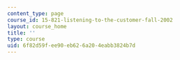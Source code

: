 ```yaml
---
content_type: page
course_id: 15-821-listening-to-the-customer-fall-2002
layout: course_home
title: ''
type: course
uid: 6f82d59f-ee90-eb62-6a20-4eabb3824b7d
---
```

